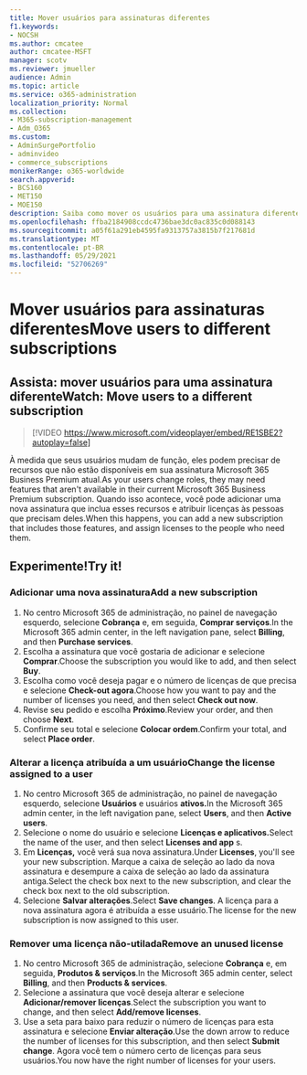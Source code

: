 ```yaml
---
title: Mover usuários para assinaturas diferentes
f1.keywords:
- NOCSH
ms.author: cmcatee
author: cmcatee-MSFT
manager: scotv
ms.reviewer: jmueller
audience: Admin
ms.topic: article
ms.service: o365-administration
localization_priority: Normal
ms.collection:
- M365-subscription-management
- Adm_O365
ms.custom:
- AdminSurgePortfolio
- adminvideo
- commerce_subscriptions
monikerRange: o365-worldwide
search.appverid:
- BCS160
- MET150
- MOE150
description: Saiba como mover os usuários para uma assinatura diferente quando você precisar de novos recursos.
ms.openlocfilehash: ffba2184908ccdc4736bae3dc0ac835c0d088143
ms.sourcegitcommit: a05f61a291eb4595fa9313757a3815b7f217681d
ms.translationtype: MT
ms.contentlocale: pt-BR
ms.lasthandoff: 05/29/2021
ms.locfileid: "52706269"
---
```

# <a name="move-users-to-different-subscriptions"></a><span data-ttu-id="6bc16-103">Mover usuários para assinaturas diferentes</span><span class="sxs-lookup"><span data-stu-id="6bc16-103">Move users to different subscriptions</span></span>

## <a name="watch-move-users-to-a-different-subscription"></a><span data-ttu-id="6bc16-104">Assista: mover usuários para uma assinatura diferente</span><span class="sxs-lookup"><span data-stu-id="6bc16-104">Watch: Move users to a different subscription</span></span>

> [!VIDEO https://www.microsoft.com/videoplayer/embed/RE1SBE2?autoplay=false]

<span data-ttu-id="6bc16-105">À medida que seus usuários mudam de função, eles podem precisar de recursos que não estão disponíveis em sua assinatura Microsoft 365 Business Premium atual.</span><span class="sxs-lookup"><span data-stu-id="6bc16-105">As your users change roles, they may need features that aren't available in their current Microsoft 365 Business Premium subscription.</span></span> <span data-ttu-id="6bc16-106">Quando isso acontece, você pode adicionar uma nova assinatura que inclua esses recursos e atribuir licenças às pessoas que precisam deles.</span><span class="sxs-lookup"><span data-stu-id="6bc16-106">When this happens, you can add a new subscription that includes those features, and assign licenses to the people who need them.</span></span>

## <a name="try-it"></a><span data-ttu-id="6bc16-107">Experimente!</span><span class="sxs-lookup"><span data-stu-id="6bc16-107">Try it!</span></span>

### <a name="add-a-new-subscription"></a><span data-ttu-id="6bc16-108">Adicionar uma nova assinatura</span><span class="sxs-lookup"><span data-stu-id="6bc16-108">Add a new subscription</span></span>

1. <span data-ttu-id="6bc16-109">No centro Microsoft 365 de administração, no painel de navegação esquerdo, selecione **Cobrança** e, em seguida, **Comprar serviços**.</span><span class="sxs-lookup"><span data-stu-id="6bc16-109">In the Microsoft 365 admin center, in the left navigation pane, select **Billing**, and then **Purchase services**.</span></span>
1. <span data-ttu-id="6bc16-110">Escolha a assinatura que você gostaria de adicionar e selecione **Comprar**.</span><span class="sxs-lookup"><span data-stu-id="6bc16-110">Choose the subscription you would like to add, and then select **Buy**.</span></span>
1. <span data-ttu-id="6bc16-111">Escolha como você deseja pagar e o número de licenças de que precisa e selecione **Check-out agora**.</span><span class="sxs-lookup"><span data-stu-id="6bc16-111">Choose how you want to pay and the number of licenses you need, and then select **Check out now**.</span></span>
1. <span data-ttu-id="6bc16-112">Revise seu pedido e escolha **Próximo**.</span><span class="sxs-lookup"><span data-stu-id="6bc16-112">Review your order, and then choose **Next**.</span></span>
1. <span data-ttu-id="6bc16-113">Confirme seu total e selecione **Colocar ordem**.</span><span class="sxs-lookup"><span data-stu-id="6bc16-113">Confirm your total, and select **Place order**.</span></span>

### <a name="change-the-license-assigned-to-a-user"></a><span data-ttu-id="6bc16-114">Alterar a licença atribuída a um usuário</span><span class="sxs-lookup"><span data-stu-id="6bc16-114">Change the license assigned to a user</span></span>

1. <span data-ttu-id="6bc16-115">No centro Microsoft 365 de administração, no painel de navegação esquerdo, selecione **Usuários** e usuários **ativos.**</span><span class="sxs-lookup"><span data-stu-id="6bc16-115">In the Microsoft 365 admin center, in the left navigation pane, select **Users**, and then **Active users**.</span></span>
1. <span data-ttu-id="6bc16-116">Selecione o nome do usuário e selecione **Licenças e aplicativos.**</span><span class="sxs-lookup"><span data-stu-id="6bc16-116">Select the name of the user, and then select **Licenses and app** s.</span></span>
1. <span data-ttu-id="6bc16-117">Em **Licenças,** você verá sua nova assinatura.</span><span class="sxs-lookup"><span data-stu-id="6bc16-117">Under **Licenses**, you'll see your new subscription.</span></span> <span data-ttu-id="6bc16-118">Marque a caixa de seleção ao lado da nova assinatura e desempure a caixa de seleção ao lado da assinatura antiga.</span><span class="sxs-lookup"><span data-stu-id="6bc16-118">Select the check box next to the new subscription, and clear the check box next to the old subscription.</span></span>
1. <span data-ttu-id="6bc16-119">Selecione **Salvar alterações**.</span><span class="sxs-lookup"><span data-stu-id="6bc16-119">Select **Save changes**.</span></span> <span data-ttu-id="6bc16-120">A licença para a nova assinatura agora é atribuída a esse usuário.</span><span class="sxs-lookup"><span data-stu-id="6bc16-120">The license for the new subscription is now assigned to this user.</span></span>

### <a name="remove-an-unused-license"></a><span data-ttu-id="6bc16-121">Remover uma licença não-utilada</span><span class="sxs-lookup"><span data-stu-id="6bc16-121">Remove an unused license</span></span>

1. <span data-ttu-id="6bc16-122">No centro Microsoft 365 de administração, selecione **Cobrança** e, em seguida, **Produtos & serviços**.</span><span class="sxs-lookup"><span data-stu-id="6bc16-122">In the Microsoft 365 admin center, select **Billing**, and then **Products & services**.</span></span>
1. <span data-ttu-id="6bc16-123">Selecione a assinatura que você deseja alterar e selecione **Adicionar/remover licenças**.</span><span class="sxs-lookup"><span data-stu-id="6bc16-123">Select the subscription you want to change, and then select **Add/remove licenses**.</span></span>
1. <span data-ttu-id="6bc16-124">Use a seta para baixo para reduzir o número de licenças para esta assinatura e selecione **Enviar alteração**.</span><span class="sxs-lookup"><span data-stu-id="6bc16-124">Use the down arrow to reduce the number of licenses for this subscription, and then select **Submit change**.</span></span> <span data-ttu-id="6bc16-125">Agora você tem o número certo de licenças para seus usuários.</span><span class="sxs-lookup"><span data-stu-id="6bc16-125">You now have the right number of licenses for your users.</span></span>